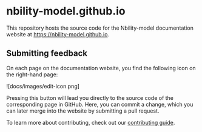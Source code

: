 # nbility-model.github.io

This repository hosts the source code for the Nbility-model documentation website at <https://nbility-model.github.io>.

## Submitting feedback

On each page on the documentation website, you find the following icon on the right-hand page: 

![docs/images/edit-icon.png]

Pressing this button will lead you directly to the source code of the corresponding page in GitHub.
Here, you can commit a change, which you can later merge into the website by submitting a pull request.

To learn more about contributing, check out our [contributing guide](https://nbility-model.github.io/CONTRIBUTING/).

